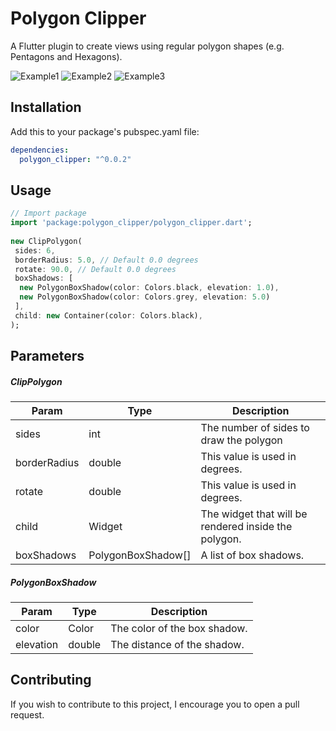 
# Polygon Clipper  
  
A Flutter plugin to create views using regular polygon shapes (e.g. Pentagons and Hexagons).  
  
![Example1](https://raw.githubusercontent.com/leonardocaldas/flutter-polygon-clipper/assets/imgs/screenshot1.png)
![Example2](https://raw.githubusercontent.com/leonardocaldas/flutter-polygon-clipper/assets/imgs/screenshot2.png)
![Example3](https://raw.githubusercontent.com/leonardocaldas/flutter-polygon-clipper/assets/imgs/screenshot3.png)
  
## Installation  
Add this to your package's pubspec.yaml file:

```yaml
dependencies:
  polygon_clipper: "^0.0.2"
```
  
## Usage  
  
``` dart  
// Import package  
import 'package:polygon_clipper/polygon_clipper.dart';  
  
new ClipPolygon(  
 sides: 6, 
 borderRadius: 5.0, // Default 0.0 degrees
 rotate: 90.0, // Default 0.0 degrees
 boxShadows: [  
  new PolygonBoxShadow(color: Colors.black, elevation: 1.0),
  new PolygonBoxShadow(color: Colors.grey, elevation: 5.0)
 ],
 child: new Container(color: Colors.black),
);
```  
  
## Parameters  

##### ClipPolygon
| Param | Type | Description |
 |---|---|---|  
| sides | int | The number of sides to draw the polygon
| borderRadius | double | This value is used in degrees.
| rotate | double | This value is used in degrees.
| child | Widget | The widget that will be rendered inside the polygon.
| boxShadows | PolygonBoxShadow[] |A list of box shadows.

##### PolygonBoxShadow

| Param | Type | Description |
 |---|---|---|  
| color | Color | The color of the box shadow.
| elevation | double | The distance of the shadow.

## Contributing

If you wish to contribute to this project, I encourage you to open a pull request.